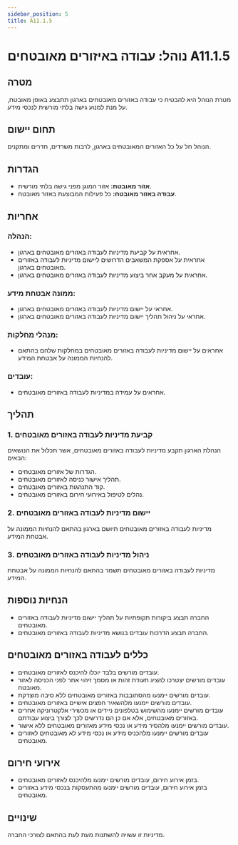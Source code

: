 ```yaml
---
sidebar_position: 5
title: A11.1.5
---
```


# נוהל: עבודה באיזורים מאובטחים A11.1.5

## מטרה
מטרת הנוהל היא להבטיח כי עבודה באזורים מאובטחים בארגון תתבצע באופן מאובטח, על מנת למנוע גישה בלתי מורשית לנכסי מידע.

## תחום יישום
הנוהל חל על כל האזורים המאובטחים בארגון, לרבות משרדים, חדרים ומתקנים.

## הגדרות
- **אזור מאובטח:** אזור המוגן מפני גישה בלתי מורשית.
- **עבודה באזור מאובטח:** כל פעילות המבוצעת באזור מאובטח.

## אחריות
### הנהלה:
- אחראית על קביעת מדיניות לעבודה באזורים מאובטחים בארגון.
- אחראית על אספקת המשאבים הדרושים ליישום מדיניות לעבודה באזורים מאובטחים בארגון.
- אחראית על מעקב אחר ביצוע מדיניות לעבודה באזורים מאובטחים בארגון.

### ממונה אבטחת מידע:
- אחראי על יישום מדיניות לעבודה באזורים מאובטחים בארגון.
- אחראי על ניהול תהליך יישום מדיניות לעבודה באזורים מאובטחים בארגון.

### מנהלי מחלקות:
- אחראים על יישום מדיניות לעבודה באזורים מאובטחים במחלקות שלהם בהתאם להנחיות הממונה על אבטחת המידע.

### עובדים:
- אחראים על עמידה במדיניות לעבודה באזורים מאובטחים.

## תהליך
### 1. קביעת מדיניות לעבודה באזורים מאובטחים
הנהלת הארגון תקבע מדיניות לעבודה באזורים מאובטחים, אשר תכלול את הנושאים הבאים:
- הגדרות של אזורים מאובטחים.
- תהליך אישור כניסה לאזורים מאובטחים.
- קוד התנהגות באזורים מאובטחים.
- נהלים לטיפול באירועי חירום באזורים מאובטחים.

### 2. יישום מדיניות לעבודה באזורים מאובטחים
מדיניות לעבודה באזורים מאובטחים תיושם בארגון בהתאם להנחיות הממונה על אבטחת המידע.

### 3. ניהול מדיניות לעבודה באזורים מאובטחים
מדיניות לעבודה באזורים מאובטחים תשמר בהתאם להנחיות הממונה על אבטחת המידע.

## הנחיות נוספות
- החברה תבצע ביקורות תקופתיות על תהליך יישום מדיניות לעבודה באזורים מאובטחים.
- החברה תבצע הדרכות עובדים בנושא מדיניות לעבודה באזורים מאובטחים.

## כללים לעבודה באזורים מאובטחים
- עובדים מורשים בלבד יוכלו להיכנס לאזורים מאובטחים.
- עובדים מורשים יצטרכו להציג תעודת זהות או מסמך זיהוי אחר לפני הכניסה לאזור מאובטח.
- עובדים מורשים יימנעו מהסתובבות באזורים מאובטחים ללא סיבה מוצדקת.
- עובדים מורשים יימנעו מלהשאיר חפצים אישיים באזורים מאובטחים.
- עובדים מורשים יימנעו מהשימוש בטלפונים ניידים או מכשירי אלקטרוניקה אחרים באזורים מאובטחים, אלא אם כן הם נדרשים לכך לצורך ביצוע עבודתם.
- עובדים מורשים יימנעו מלהסיר מידע או נכסי מידע מאזורים מאובטחים ללא אישור.
- עובדים מורשים יימנעו מלהכניס מידע או נכסי מידע לא מאובטחים לאזורים מאובטחים.

## אירועי חירום
- בזמן אירוע חירום, עובדים מורשים יימנעו מלהיכנס לאזורים מאובטחים.
- בזמן אירוע חירום, עובדים מורשים יימנעו מהתעסקות בנכסי מידע באזורים מאובטחים.

## שינויים
מדיניות זו עשויה להשתנות מעת לעת בהתאם לצורכי החברה.